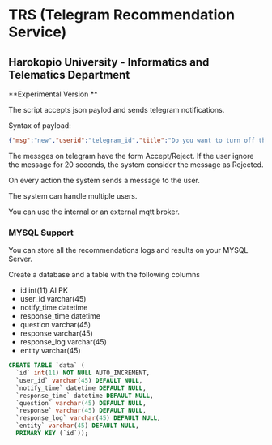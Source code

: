 # TRS (Telegram Recommendation Service)

## Harokopio University - Informatics and Telematics Department

**Experimental Version **

The script accepts json paylod and sends telegram notifications.


Syntax of payload:

```json
{"msg":"new","userid":"telegram_id","title":"Do you want to turn off the PC?"}
```

The messges on telegram have the form Accept/Reject. If the user ignore the message for 20 seconds, the system consider the message as Rejected.

On every action the system sends a message to the user.

The system can handle multiple users.

You can use the internal or an external mqtt broker.

### MYSQL Support
You can store all the recommendations logs and results on your MYSQL Server.

Create a database and a table with the following columns

* id int(11) AI PK
* user_id varchar(45)
* notify_time datetime
* response_time datetime
* question varchar(45)
* response varchar(45)
* response_log varchar(45)
* entity varchar(45)

```sql
CREATE TABLE `data` (
  `id` int(11) NOT NULL AUTO_INCREMENT,
  `user_id` varchar(45) DEFAULT NULL,
  `notify_time` datetime DEFAULT NULL,
  `response_time` datetime DEFAULT NULL,
  `question` varchar(45) DEFAULT NULL,
  `response` varchar(45) DEFAULT NULL,
  `response_log` varchar(45) DEFAULT NULL,
  `entity` varchar(45) DEFAULT NULL,
  PRIMARY KEY (`id`));
```

